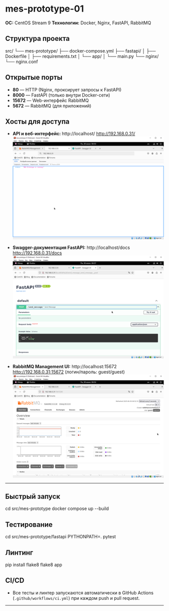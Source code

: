 # mes-prototype-01

**ОС:** CentOS Stream 9
**Технологии:** Docker, Nginx, FastAPI, RabbitMQ


## Структура проекта

src/
└── mes-prototype/
    ├── docker-compose.yml
    ├── fastapi/
    │   ├── Dockerfile
    │   ├── requirements.txt
    │   └── app/
    │       └── main.py
    └── nginx/
        └── nginx.conf


## Открытые порты

- **80** — HTTP (Nginx, проксирует запросы к FastAPI)
- **8000** — FastAPI (только внутри Docker-сети)
- **15672** — Web-интерфейс RabbitMQ
- **5672** — RabbitMQ (для приложений)


## Хосты для доступа

- **API и веб-интерфейс:**
  http://localhost/
  http://192.168.0.31/
  ![Messenger Prototype](screenshots/messenger-prototype.png)

- **Swagger-документация FastAPI:**
  http://localhost/docs
  http://192.168.0.31/docs
  ![FastAPI Swagger](screenshots/fastapi-swagger.png)

- **RabbitMQ Management UI:**
  http://localhost:15672
  http://192.168.0.31:15672
  (логин/пароль: guest/guest)
  ![RabbitMQ](screenshots/rabbitmq.png)

---


## Быстрый запуск

cd src/mes-prototype
docker compose up --build


## Тестирование

cd src/mes-prototype/fastapi
PYTHONPATH=. pytest


## Линтинг

pip install flake8
flake8 app


## CI/CD

- Все тесты и линтер запускаются автоматически в GitHub Actions (`.github/workflows/ci.yml`) при каждом push и pull request.

---
